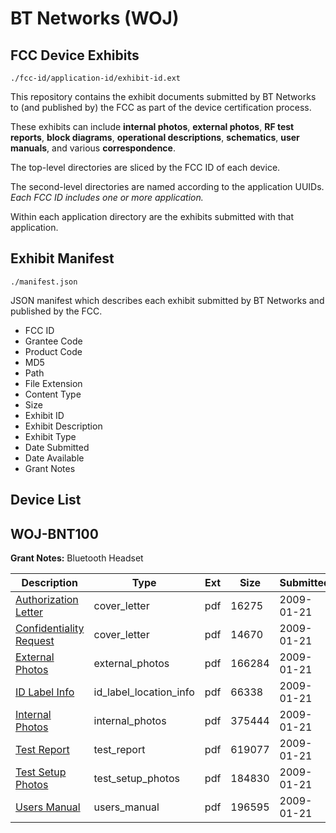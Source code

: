 # BT Networks (WOJ)
## FCC Device Exhibits

```
./fcc-id/application-id/exhibit-id.ext
```

This repository contains the exhibit documents submitted by BT Networks to (and published by) the FCC as part of the device certification process.

These exhibits can include **internal photos**, **external photos**, **RF test reports**, **block diagrams**, **operational descriptions**, **schematics**, **user manuals**, and various **correspondence**.

The top-level directories are sliced by the FCC ID of each device.

The second-level directories are named according to the application UUIDs. *Each FCC ID includes one or more application.*

Within each application directory are the exhibits submitted with that application. 

## Exhibit Manifest

```
./manifest.json
```

JSON manifest which describes each exhibit submitted by BT Networks and published by the FCC.

- FCC ID
- Grantee Code
- Product Code
- MD5
- Path
- File Extension
- Content Type
- Size
- Exhibit ID
- Exhibit Description
- Exhibit Type
- Date Submitted
- Date Available
- Grant Notes

## Device List
## WOJ-BNT100
**Grant Notes:** Bluetooth Headset

| Description | Type | Ext | Size | Submitted | Available |
| ----------- | ---- | --- | ---- | --------- | --------- |
| [Authorization Letter](WOJ-BNT100/6288e23363182f5d0107fcd630a764f8/1059588.pdf) | cover_letter | pdf | 16275 | 2009-01-21 | 2009-01-21 |
| [Confidentiality Request](WOJ-BNT100/6288e23363182f5d0107fcd630a764f8/1059589.pdf) | cover_letter | pdf | 14670 | 2009-01-21 | 2009-01-21 |
| [External Photos](WOJ-BNT100/6288e23363182f5d0107fcd630a764f8/1059594.pdf) | external_photos | pdf | 166284 | 2009-01-21 | 2009-01-21 |
| [ID Label Info](WOJ-BNT100/6288e23363182f5d0107fcd630a764f8/1059591.pdf) | id_label_location_info | pdf | 66338 | 2009-01-21 | 2009-01-21 |
| [Internal Photos](WOJ-BNT100/6288e23363182f5d0107fcd630a764f8/1059595.pdf) | internal_photos | pdf | 375444 | 2009-01-21 | 2009-01-21 |
| [Test Report](WOJ-BNT100/6288e23363182f5d0107fcd630a764f8/1059592.pdf) | test_report | pdf | 619077 | 2009-01-21 | 2009-01-21 |
| [Test Setup Photos](WOJ-BNT100/6288e23363182f5d0107fcd630a764f8/1059593.pdf) | test_setup_photos | pdf | 184830 | 2009-01-21 | 2009-01-21 |
| [Users Manual](WOJ-BNT100/6288e23363182f5d0107fcd630a764f8/1059590.pdf) | users_manual | pdf | 196595 | 2009-01-21 | 2009-01-21 |
